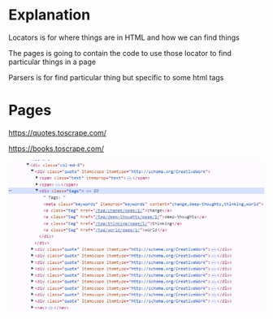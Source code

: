 # Explanation

Locators is for where things are in HTML and how we can find things

The pages is going to contain the code to use those locator to find particular things in a page

Parsers is for find particular thing but specific to some html tags

# Pages

https://quotes.toscrape.com/


https://books.toscrape.com/ 


![alt text](image.png)